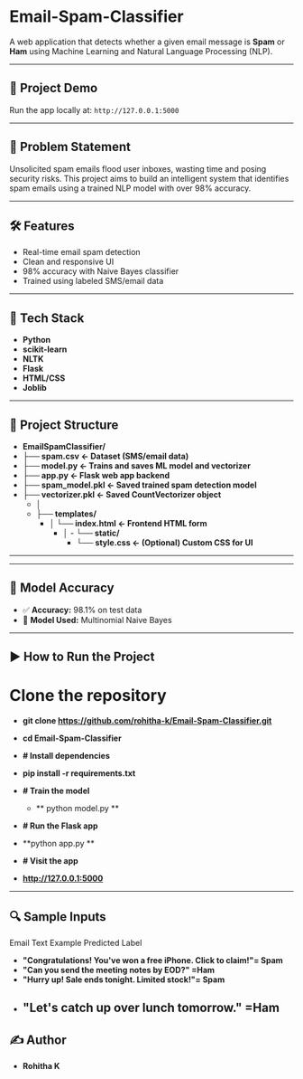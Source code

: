 # Email-Spam-Classifier



A web application that detects whether a given email message is **Spam** or **Ham** using Machine Learning and Natural Language Processing (NLP).

---

## 🚀 Project Demo

Run the app locally at: `http://127.0.0.1:5000`

---

## 📌 Problem Statement

Unsolicited spam emails flood user inboxes, wasting time and posing security risks. This project aims to build an intelligent system that identifies spam emails using a trained NLP model with over 98% accuracy.

---

## 🛠️ Features

- Real-time email spam detection
- Clean and responsive UI
- 98% accuracy with Naive Bayes classifier
- Trained using labeled SMS/email data

---

## 🧰 Tech Stack

- **Python**
- **scikit-learn**
- **NLTK**
- **Flask**
- **HTML/CSS**
- **Joblib**

---

## 📂 Project Structure

  - **EmailSpamClassifier/**
 -  **├── spam.csv ← Dataset (SMS/email data)**
- **├── model.py ← Trains and saves ML model and vectorizer**
- **├── app.py ← Flask web app backend**
- **├── spam_model.pkl ← Saved trained spam detection model**
- **├── vectorizer.pkl ← Saved CountVectorizer object**
    - **│**
    - **├── templates/**
      -   **│ └── index.html ← Frontend HTML form**
             - **│**
              - **└── static/**
               -  **└── style.css ← (Optional) Custom CSS for UI**

---


---

## 🧪 Model Accuracy

- ✅ **Accuracy:** 98.1% on test data  
- 🧠 **Model Used:** Multinomial Naive Bayes

---

## ▶️ How to Run the Project


# Clone the repository
- **git clone https://github.com/rohitha-k/Email-Spam-Classifier.git**
- **cd Email-Spam-Classifier**

- **# Install dependencies**
- **pip install -r requirements.txt**

- **# Train the model**
  - ** python model.py **

 - **# Run the Flask app**
- **python app.py **

- **# Visit the app**
 - **http://127.0.0.1:5000**
---
 ## 🔍 Sample Inputs
Email Text Example	Predicted Label
- **"Congratulations! You've won a free iPhone. Click to claim!"=	Spam**
- **"Can you send the meeting notes by EOD?"	=Ham**
- **"Hurry up! Sale ends tonight. Limited stock!"=	Spam**
- **"Let's catch up over lunch tomorrow."	=Ham**
  ---

## ✍️ Author
- **Rohitha K**

